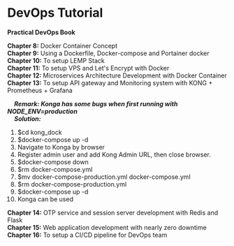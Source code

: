 # DevOps Tutorial

**Practical DevOps Book**

**Chapter 8:** Docker Container Concept  
**Chapter 9:** Using a Dockerfile, Docker-compose and Portainer docker  
**Chapter 10:** To setup LEMP Stack  
**Chapter 11:** To setup VPS and Let's Encrypt with Docker  
**Chapter 12:** Microservices Architecture Development with Docker Container  
**Chapter 13:** To setup API gateway and Monitoring system with KONG + Prometheus + Grafana  

&nbsp;&nbsp;&nbsp;&nbsp;***Remark: Konga has some bugs when first running with NODE_ENV=production***  
&nbsp;&nbsp;&nbsp;&nbsp;***Solution:***
1. $cd kong_dock  
2. $docker-compose up -d  
3. Navigate to Konga by browser  
4. Register admin user and add Kong Admin URL, then close browser.  
5. $docker-compose down  
6. $rm docker-compose.yml  
7. $mv docker-compose-production.yml docker-compose.yml  
8. $rm docker-compose-production.yml  
9. $docker-compose up -d  
10. Konga can be used

**Chapter 14:** OTP service and session server development with Redis and Flask  
**Chapter 15:** Web application development with nearly zero downtime  
**Chapter 16:** To setup a CI/CD pipeline for DevOps team  
